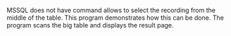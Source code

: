 MSSQL does not have command allows to select the recording from the middle of the table. This program demonstrates how this can be done. The program scans the big table and displays the result page.